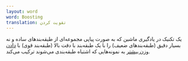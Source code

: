 ```yaml
---
layout: word
word: Boosting
translation: تقویت کردن
---
```


یک تکنیک در یادگیری ماشین که به صورت پیاپی مجموعه‌ای از طیقه‌بندهای ساده و نه بسیار دقیق (طبقه‌بندهای ضعیف) را با یک طبقه‌بند با دقت بالا (طبقه‌بند قوی) با [دادن وزن بیشتر](/U/upweighting) به نمونه‌هایی که اشتباه طبقه‌بندی می‌شوند ترکیب می‌کند.
